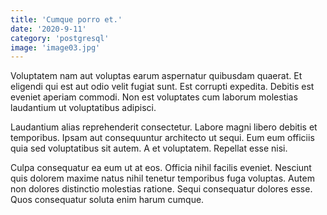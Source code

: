 ```yaml
---
title: 'Cumque porro et.'
date: '2020-9-11'
category: 'postgresql'
image: 'image03.jpg'
---
```


Voluptatem nam aut voluptas earum aspernatur quibusdam quaerat. Et eligendi qui est aut odio velit fugiat sunt. Est corrupti expedita. Debitis est eveniet aperiam commodi. Non est voluptates cum laborum molestias laudantium ut voluptatibus adipisci.
 Laudantium alias reprehenderit consectetur. Labore magni libero debitis et temporibus. Ipsam aut consequuntur architecto ut sequi. Eum eum officiis quia sed voluptatibus sit autem. A et voluptatem. Repellat esse nisi.
 Culpa consequatur ea eum ut at eos. Officia nihil facilis eveniet. Nesciunt quis dolorem maxime natus nihil tenetur temporibus fuga voluptas. Autem non dolores distinctio molestias ratione. Sequi consequatur dolores esse. Quos consequatur soluta enim harum cumque.
